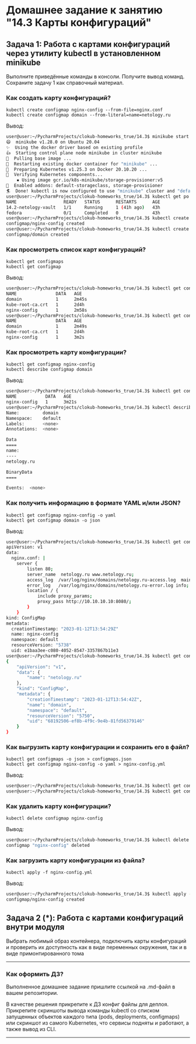 # Домашнее задание к занятию "14.3 Карты конфигураций"

## Задача 1: Работа с картами конфигураций через утилиту kubectl в установленном minikube

Выполните приведённые команды в консоли. Получите вывод команд. Сохраните
задачу 1 как справочный материал.

### Как создать карту конфигураций?

```
kubectl create configmap nginx-config --from-file=nginx.conf
kubectl create configmap domain --from-literal=name=netology.ru
```

Вывод:

```bash
user@user:~/PycharmProjects/clokub-homeworks_true/14.3$ minikube start
😄  minikube v1.28.0 on Ubuntu 20.04
✨  Using the docker driver based on existing profile
👍  Starting control plane node minikube in cluster minikube
🚜  Pulling base image ...
🔄  Restarting existing docker container for "minikube" ...
🐳  Preparing Kubernetes v1.25.3 on Docker 20.10.20 ...
🔎  Verifying Kubernetes components...
    ▪ Using image gcr.io/k8s-minikube/storage-provisioner:v5
🌟  Enabled addons: default-storageclass, storage-provisioner
🏄  Done! kubectl is now configured to use "minikube" cluster and "default" namespace by default
user@user:~/PycharmProjects/clokub-homeworks_true/14.3$ kubectl get po
NAME                  READY   STATUS      RESTARTS      AGE
14.2-netology-vault   1/1     Running     1 (41h ago)   43h
fedora                0/1     Completed   0             43h
user@user:~/PycharmProjects/clokub-homeworks_true/14.3$ kubectl create configmap nginx-config --from-file=nginx.conf
configmap/nginx-config created
user@user:~/PycharmProjects/clokub-homeworks_true/14.3$ kubectl create configmap domain --from-literal=name=netology.ru
configmap/domain created

```

### Как просмотреть список карт конфигураций?

```
kubectl get configmaps
kubectl get configmap
```

Вывод:

```bash
user@user:~/PycharmProjects/clokub-homeworks_true/14.3$ kubectl get configmaps
NAME               DATA   AGE
domain             1      2m45s
kube-root-ca.crt   1      2d4h
nginx-config       1      2m58s
user@user:~/PycharmProjects/clokub-homeworks_true/14.3$ kubectl get configmap
NAME               DATA   AGE
domain             1      2m49s
kube-root-ca.crt   1      2d4h
nginx-config       1      3m2s
```

### Как просмотреть карту конфигурации?

```
kubectl get configmap nginx-config
kubectl describe configmap domain
```

Вывод:

```bash
user@user:~/PycharmProjects/clokub-homeworks_true/14.3$ kubectl get configmap nginx-config
NAME           DATA   AGE
nginx-config   1      3m21s
user@user:~/PycharmProjects/clokub-homeworks_true/14.3$ kubectl describe configmap domain
Name:         domain
Namespace:    default
Labels:       <none>
Annotations:  <none>

Data
====
name:
----
netology.ru

BinaryData
====

Events:  <none>
```

### Как получить информацию в формате YAML и/или JSON?

```
kubectl get configmap nginx-config -o yaml
kubectl get configmap domain -o json
```

Вывод:

```bash
user@user:~/PycharmProjects/clokub-homeworks_true/14.3$ kubectl get configmap nginx-config -o yaml
apiVersion: v1
data:
  nginx.conf: |
    server {
        listen 80;
        server_name  netology.ru www.netology.ru;
        access_log  /var/log/nginx/domains/netology.ru-access.log  main;
        error_log   /var/log/nginx/domains/netology.ru-error.log info;
        location / {
            include proxy_params;
            proxy_pass http://10.10.10.10:8080/;
        }
    }
kind: ConfigMap
metadata:
  creationTimestamp: "2023-01-12T13:54:29Z"
  name: nginx-config
  namespace: default
  resourceVersion: "5738"
  uid: e1baa3ee-c080-4052-8547-3357867b11e3
user@user:~/PycharmProjects/clokub-homeworks_true/14.3$ kubectl get configmap domain -o json
{
    "apiVersion": "v1",
    "data": {
        "name": "netology.ru"
    },
    "kind": "ConfigMap",
    "metadata": {
        "creationTimestamp": "2023-01-12T13:54:42Z",
        "name": "domain",
        "namespace": "default",
        "resourceVersion": "5750",
        "uid": "68192506-ef8b-4f9c-9e4b-81fd56379146"
    }
}
```

### Как выгрузить карту конфигурации и сохранить его в файл?

```
kubectl get configmaps -o json > configmaps.json
kubectl get configmap nginx-config -o yaml > nginx-config.yml
```

Вывод:

```bash
user@user:~/PycharmProjects/clokub-homeworks_true/14.3$ kubectl get configmaps -o json > configmaps.json
user@user:~/PycharmProjects/clokub-homeworks_true/14.3$ kubectl get configmap nginx-config -o yaml > nginx-config.yml
```

### Как удалить карту конфигурации?

```
kubectl delete configmap nginx-config
```

Вывод:

```bash
user@user:~/PycharmProjects/clokub-homeworks_true/14.3$ kubectl delete configmap nginx-config
configmap "nginx-config" deleted
```

### Как загрузить карту конфигурации из файла?

```
kubectl apply -f nginx-config.yml
```

Вывод:

```bash
user@user:~/PycharmProjects/clokub-homeworks_true/14.3$ kubectl apply -f nginx-config.yml
configmap/nginx-config created
```

## Задача 2 (*): Работа с картами конфигураций внутри модуля

Выбрать любимый образ контейнера, подключить карты конфигураций и проверить
их доступность как в виде переменных окружения, так и в виде примонтированного
тома

---

### Как оформить ДЗ?

Выполненное домашнее задание пришлите ссылкой на .md-файл в вашем репозитории.

В качестве решения прикрепите к ДЗ конфиг файлы для деплоя. Прикрепите скриншоты вывода команды kubectl со списком запущенных объектов каждого типа (pods, deployments, configmaps) или скриншот из самого Kubernetes, что сервисы подняты и работают, а также вывод из CLI.

---
